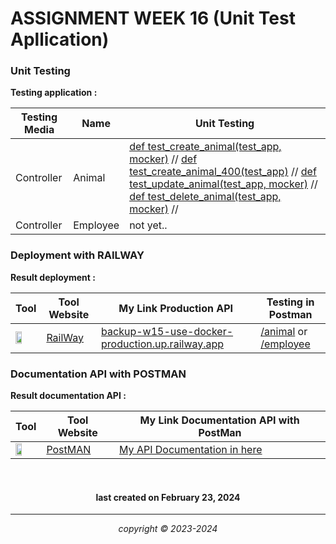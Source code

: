 
# ASSIGNMENT WEEK 16 (Unit Test Apllication)

### Unit Testing

**Testing application :**

|       Testing Media    | Name | Unit Testing |
|----------------|--------------|------------------------|
|Controller|Animal|[def test_create_animal(test_app, mocker)](https://) // [def test_create_animal_400(test_app)](https://) // [def test_update_animal(test_app, mocker)](https://) // [def test_delete_animal(test_app, mocker)](https://) //|
|Controller|Employee|not yet..|

### Deployment with RAILWAY

**Result deployment :**

|       Tool     | Tool Website | My Link Production API |Testing in Postman|
|----------------|--------------|------------------------|--------|
|<img width="55%" img src="https://railway.app/brand/logotype-light.png">|[RailWay](https://railway.com/) |[backup-w15-use-docker-production.up.railway.app](https://backup-w15-use-docker-production.up.railway.app)|[/animal]() or [/employee]()|


### Documentation API with POSTMAN

**Result documentation API :**

|       Tool     | Tool Website | My Link Documentation API with PostMan |
|----------------|--------------|------------------------------------|
|<img width="55%" img src="https://w7.pngwing.com/pngs/877/217/png-transparent-postman-logo-tech-companies-thumbnail.png">|[PostMAN](https://postman.com/) |[My API Documentation in here](https://documenter.getpostman.com/view/32137902/2sA2r81iox)|



<br>


<h4 align="center">last created on February 23, 2024</h4>


---


<p align="center"></p>
<p align="center"><i>copyright &copy; 2023-2024</i></p>






